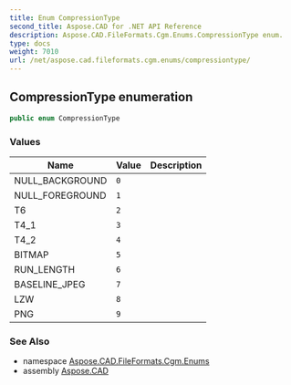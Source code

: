 ```yaml
---
title: Enum CompressionType
second_title: Aspose.CAD for .NET API Reference
description: Aspose.CAD.FileFormats.Cgm.Enums.CompressionType enum. 
type: docs
weight: 7010
url: /net/aspose.cad.fileformats.cgm.enums/compressiontype/
---
```

## CompressionType enumeration

```csharp
public enum CompressionType
```

### Values

| Name | Value | Description |
| --- | --- | --- |
| NULL_BACKGROUND | `0` |  |
| NULL_FOREGROUND | `1` |  |
| T6 | `2` |  |
| T4_1 | `3` |  |
| T4_2 | `4` |  |
| BITMAP | `5` |  |
| RUN_LENGTH | `6` |  |
| BASELINE_JPEG | `7` |  |
| LZW | `8` |  |
| PNG | `9` |  |

### See Also

* namespace [Aspose.CAD.FileFormats.Cgm.Enums](../../aspose.cad.fileformats.cgm.enums/)
* assembly [Aspose.CAD](../../)


